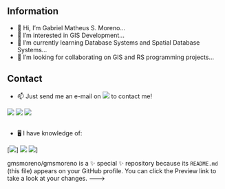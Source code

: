 ## Information 

- 👋 Hi, I’m Gabriel Matheus S. Moreno...
- 👀 I’m interested in GIS Development...
- 📖 I’m currently learning Database Systems and Spatial Database Systems...
- 🤙 I’m looking for collaborating on GIS and RS programming projects...
## Contact
- 📫 Just send me an e-mail on [<img src="https://img.shields.io/badge/Gmail-D14836?style=for-the-badge&logo=gmail&logoColor=white" />](mailto:gmsmoreno@gmail.com)  to contact me!

[<img src="https://img.shields.io/badge/LinkedIn-0077B5?style=for-the-badge&logo=linkedin&logoColor=white" />](https://www.linkedin.com/in/gabriel-matheus-s-moreno-77143214b/)
[<img src = "https://img.shields.io/badge/Discord-7289DA?style=for-the-badge&logo=discord&logoColor=white"/>](https://discord.com/channels/@gmsmoreno)
[<img src = "https://img.shields.io/badge/instagram-%23E4405F.svg?&style=for-the-badge&logo=instagram&logoColor=white">](https://www.instagram.com/gabrielmsmoreno/)


## 
- 🖥️ I have knowledge of:

[<img src = "https://img.shields.io/badge/Python-FFD43B?style=for-the-badge&logo=python&logoColor=darkgreen"/>]
<img src = "https://img.shields.io/badge/MySQL-00000F?style=for-the-badge&logo=mysql&logoColor=white">
<img src = "https://img.shields.io/badge/PostgreSQL-316192?style=for-the-badge&logo=postgresql&logoColor=white">]


gmsmoreno/gmsmoreno is a ✨ special ✨ repository because its `README.md` (this file) appears on your GitHub profile.
You can click the Preview link to take a look at your changes.
--->


